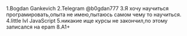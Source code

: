 1.Bogdan Gankevich
2.Telegram @b0gdan777
3.Я хочу научиться програмировать,опыта не имею,пытаюсь самом чему то научиться.
4.little lvl JavaScript
5.никакие ище курсы не закончил,по этому записался на epam
8.A1+
